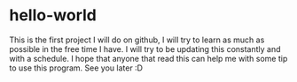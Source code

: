 # hello-world
This is the first project I will do on github, I will try to learn as much as possible in the free time I have.
I will try to be updating this constantly and with a schedule.
I hope that anyone that read this can help me with some tip to use this program. 
See you later :D
